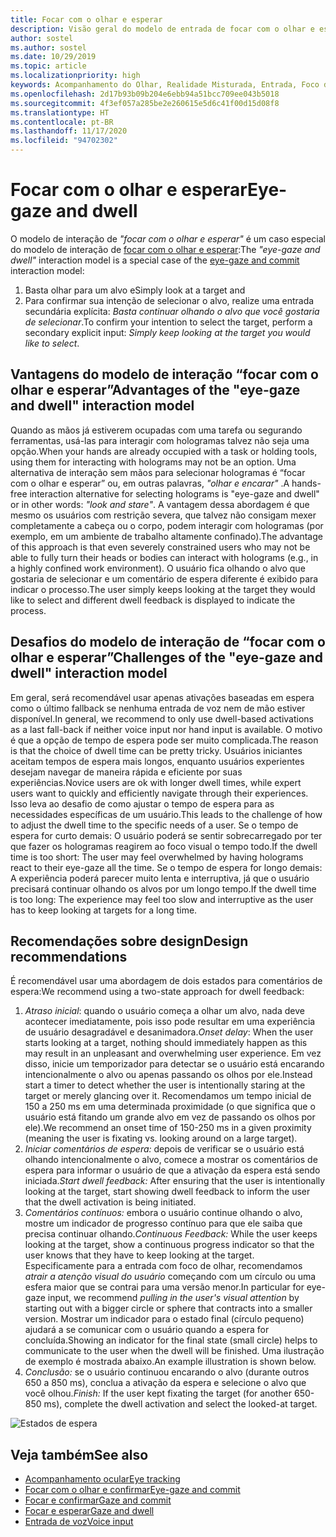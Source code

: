 ```yaml
---
title: Focar com o olhar e esperar
description: Visão geral do modelo de entrada de focar com o olhar e esperar
author: sostel
ms.author: sostel
ms.date: 10/29/2019
ms.topic: article
ms.localizationpriority: high
keywords: Acompanhamento do Olhar, Realidade Misturada, Entrada, Foco do Olhar, Direcionamento de Foco, HoloLens 2, Seleção baseada no Olhar, Permanência, headset de realidade misturada, headset do windows mixed reality, headset de realidade virtual, HoloLens, MRTK, Kit de Ferramentas de Realidade Misturada, design
ms.openlocfilehash: 2d17b93b09b204e6ebb94a51bcc709ee043b5018
ms.sourcegitcommit: 4f3ef057a285be2e260615e5d6c41f00d15d08f8
ms.translationtype: HT
ms.contentlocale: pt-BR
ms.lasthandoff: 11/17/2020
ms.locfileid: "94702302"
---
```

# <a name="eye-gaze-and-dwell"></a><span data-ttu-id="a9fed-104">Focar com o olhar e esperar</span><span class="sxs-lookup"><span data-stu-id="a9fed-104">Eye-gaze and dwell</span></span>

<span data-ttu-id="a9fed-105">O modelo de interação de _"focar com o olhar e esperar"_ é um caso especial do modelo de interação de [focar com o olhar e esperar](gaze-and-commit.md):</span><span class="sxs-lookup"><span data-stu-id="a9fed-105">The _"eye-gaze and dwell"_ interaction model is a special case of the [eye-gaze and commit](gaze-and-commit.md) interaction model:</span></span>
1. <span data-ttu-id="a9fed-106">Basta olhar para um alvo e</span><span class="sxs-lookup"><span data-stu-id="a9fed-106">Simply look at a target and</span></span> 
2. <span data-ttu-id="a9fed-107">Para confirmar sua intenção de selecionar o alvo, realize uma entrada secundária explícita: _Basta continuar olhando o alvo que você gostaria de selecionar_.</span><span class="sxs-lookup"><span data-stu-id="a9fed-107">To confirm your intention to select the target, perform a secondary explicit input: _Simply keep looking at the target you would like to select_.</span></span>

## <a name="advantages-of-the-eye-gaze-and-dwell-interaction-model"></a><span data-ttu-id="a9fed-108">Vantagens do modelo de interação “focar com o olhar e esperar”</span><span class="sxs-lookup"><span data-stu-id="a9fed-108">Advantages of the "eye-gaze and dwell" interaction model</span></span> 
<span data-ttu-id="a9fed-109">Quando as mãos já estiverem ocupadas com uma tarefa ou segurando ferramentas, usá-las para interagir com hologramas talvez não seja uma opção.</span><span class="sxs-lookup"><span data-stu-id="a9fed-109">When your hands are already occupied with a task or holding tools, using them for interacting with holograms may not be an option.</span></span>
<span data-ttu-id="a9fed-110">Uma alternativa de interação sem mãos para selecionar hologramas é “focar com o olhar e esperar” ou, em outras palavras, _"olhar e encarar"_ .</span><span class="sxs-lookup"><span data-stu-id="a9fed-110">A hands-free interaction alternative for selecting holograms is "eye-gaze and dwell" or in other words: _"look and stare"_.</span></span> <span data-ttu-id="a9fed-111">A vantagem dessa abordagem é que mesmo os usuários com restrição severa, que talvez não consigam mexer completamente a cabeça ou o corpo, podem interagir com hologramas (por exemplo, em um ambiente de trabalho altamente confinado).</span><span class="sxs-lookup"><span data-stu-id="a9fed-111">The advantage of this approach is that even severely constrained users who may not be able to fully turn their heads or bodies can interact with holograms (e.g., in a highly confined work environment).</span></span>
<span data-ttu-id="a9fed-112">O usuário fica olhando o alvo que gostaria de selecionar e um comentário de espera diferente é exibido para indicar o processo.</span><span class="sxs-lookup"><span data-stu-id="a9fed-112">The user simply keeps looking at the target they would like to select and different dwell feedback is displayed to indicate the process.</span></span>


## <a name="challenges-of-the-eye-gaze-and-dwell-interaction-model"></a><span data-ttu-id="a9fed-113">Desafios do modelo de interação de “focar com o olhar e esperar”</span><span class="sxs-lookup"><span data-stu-id="a9fed-113">Challenges of the "eye-gaze and dwell" interaction model</span></span>
<span data-ttu-id="a9fed-114">Em geral, será recomendável usar apenas ativações baseadas em espera como o último fallback se nenhuma entrada de voz nem de mão estiver disponível.</span><span class="sxs-lookup"><span data-stu-id="a9fed-114">In general, we  recommend to only use dwell-based activations as a last fall-back if neither voice input nor hand input is available.</span></span> <span data-ttu-id="a9fed-115">O motivo é que a opção de tempo de espera pode ser muito complicada.</span><span class="sxs-lookup"><span data-stu-id="a9fed-115">The reason is that the choice of dwell time can be pretty tricky.</span></span> <span data-ttu-id="a9fed-116">Usuários iniciantes aceitam tempos de espera mais longos, enquanto usuários experientes desejam navegar de maneira rápida e eficiente por suas experiências.</span><span class="sxs-lookup"><span data-stu-id="a9fed-116">Novice users are ok with longer dwell times, while expert users want to quickly and efficiently navigate through their experiences.</span></span> <span data-ttu-id="a9fed-117">Isso leva ao desafio de como ajustar o tempo de espera para as necessidades específicas de um usuário.</span><span class="sxs-lookup"><span data-stu-id="a9fed-117">This leads to the challenge of how to adjust the dwell time to the specific needs of a user.</span></span>
<span data-ttu-id="a9fed-118">Se o tempo de espera for curto demais: O usuário poderá se sentir sobrecarregado por ter que fazer os hologramas reagirem ao foco visual o tempo todo.</span><span class="sxs-lookup"><span data-stu-id="a9fed-118">If the dwell time is too short: The user may feel overwhelmed by having holograms react to their eye-gaze all the time.</span></span> <span data-ttu-id="a9fed-119">Se o tempo de espera for longo demais: A experiência poderá parecer muito lenta e interruptiva, já que o usuário precisará continuar olhando os alvos por um longo tempo.</span><span class="sxs-lookup"><span data-stu-id="a9fed-119">If the dwell time is too long: The experience may feel too slow and interruptive as the user has to keep looking at targets for a long time.</span></span>

## <a name="design-recommendations"></a><span data-ttu-id="a9fed-120">Recomendações sobre design</span><span class="sxs-lookup"><span data-stu-id="a9fed-120">Design recommendations</span></span>
<span data-ttu-id="a9fed-121">É recomendável usar uma abordagem de dois estados para comentários de espera:</span><span class="sxs-lookup"><span data-stu-id="a9fed-121">We recommend using a two-state approach for dwell feedback:</span></span>
1. <span data-ttu-id="a9fed-122">*Atraso inicial*: quando o usuário começa a olhar um alvo, nada deve acontecer imediatamente, pois isso pode resultar em uma experiência de usuário desagradável e desanimadora.</span><span class="sxs-lookup"><span data-stu-id="a9fed-122">*Onset delay*: When the user starts looking at a target, nothing should immediately happen as this may result in an unpleasant and overwhelming user experience.</span></span> <span data-ttu-id="a9fed-123">Em vez disso, inicie um temporizador para detectar se o usuário está encarando intencionalmente o alvo ou apenas passando os olhos por ele.</span><span class="sxs-lookup"><span data-stu-id="a9fed-123">Instead start a timer to detect whether the user is intentionally staring at the target or merely glancing over it.</span></span>
<span data-ttu-id="a9fed-124">Recomendamos um tempo inicial de 150 a 250 ms em uma determinada proximidade (o que significa que o usuário está fitando um grande alvo em vez de passando os olhos por ele).</span><span class="sxs-lookup"><span data-stu-id="a9fed-124">We recommend an onset time of 150-250 ms in a given proximity (meaning the user is fixating vs. looking around on a large target).</span></span>  
2. <span data-ttu-id="a9fed-125">*Iniciar comentários de espera:* depois de verificar se o usuário está olhando intencionalmente o alvo, comece a mostrar os comentários de espera para informar o usuário de que a ativação da espera está sendo iniciada.</span><span class="sxs-lookup"><span data-stu-id="a9fed-125">*Start dwell feedback:* After ensuring that the user is intentionally looking at the target, start showing dwell feedback to inform the user that the dwell activation is being initiated.</span></span> 
3. <span data-ttu-id="a9fed-126">*Comentários contínuos:* embora o usuário continue olhando o alvo, mostre um indicador de progresso contínuo para que ele saiba que precisa continuar olhando.</span><span class="sxs-lookup"><span data-stu-id="a9fed-126">*Continuous Feedback:* While the user keeps looking at the target, show a continuous progress indicator so that the user knows that they have to keep looking at the target.</span></span> <span data-ttu-id="a9fed-127">Especificamente para a entrada com foco de olhar, recomendamos _atrair a atenção visual do usuário_ começando com um círculo ou uma esfera maior que se contrai para uma versão menor.</span><span class="sxs-lookup"><span data-stu-id="a9fed-127">In particular for eye-gaze input, we recommend _pulling in the user's visual attention_ by starting out with a bigger circle or sphere that contracts into a smaller version.</span></span> <span data-ttu-id="a9fed-128">Mostrar um indicador para o estado final (círculo pequeno) ajudará a se comunicar com o usuário quando a espera for concluída.</span><span class="sxs-lookup"><span data-stu-id="a9fed-128">Showing an indicator for the final state (small circle) helps to communicate to the user when the dwell will be finished.</span></span> <span data-ttu-id="a9fed-129">Uma ilustração de exemplo é mostrada abaixo.</span><span class="sxs-lookup"><span data-stu-id="a9fed-129">An example illustration is shown below.</span></span> 
4. <span data-ttu-id="a9fed-130">*Conclusão:* se o usuário continuou encarando o alvo (durante outros 650 a 850 ms), conclua a ativação da espera e selecione o alvo que você olhou.</span><span class="sxs-lookup"><span data-stu-id="a9fed-130">*Finish:* If the user kept fixating the target (for another 650-850 ms), complete the dwell activation and select the looked-at target.</span></span>

![Estados de espera](images/eyes_dwellstate_recommendation.png)<br>

## <a name="see-also"></a><span data-ttu-id="a9fed-132">Veja também</span><span class="sxs-lookup"><span data-stu-id="a9fed-132">See also</span></span>
* [<span data-ttu-id="a9fed-133">Acompanhamento ocular</span><span class="sxs-lookup"><span data-stu-id="a9fed-133">Eye tracking</span></span>](eye-tracking.md)
* [<span data-ttu-id="a9fed-134">Focar com o olhar e confirmar</span><span class="sxs-lookup"><span data-stu-id="a9fed-134">Eye-gaze and commit</span></span>](gaze-and-commit-eyes.md)
* [<span data-ttu-id="a9fed-135">Focar e confirmar</span><span class="sxs-lookup"><span data-stu-id="a9fed-135">Gaze and commit</span></span>](gaze-and-commit.md)
* [<span data-ttu-id="a9fed-136">Focar e esperar</span><span class="sxs-lookup"><span data-stu-id="a9fed-136">Gaze and dwell</span></span>](gaze-and-dwell.md)
* [<span data-ttu-id="a9fed-137">Entrada de voz</span><span class="sxs-lookup"><span data-stu-id="a9fed-137">Voice input</span></span>](../out-of-scope/voice-design.md)
